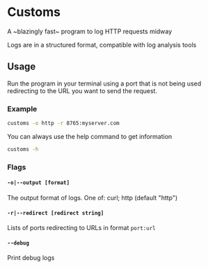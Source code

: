 # Customs

A ~blazingly fast~ program to log HTTP requests midway

Logs are in a structured format, compatible with log analysis tools

## Usage

Run the program in your terminal using a port that is not being used
redirecting to the URL you want to send the request.

### Example
```bash
customs -o http -r 8765:myserver.com
```

You can always use the help command to get information

```bash
customs -h
```

### Flags

#### `-o|--output [format]`
The output format of logs. One of: curl; http (default "http")

#### `-r|--redirect [redirect string]`
Lists of ports redirecting to URLs in format `port:url`

#### `--debug`
Print debug logs
